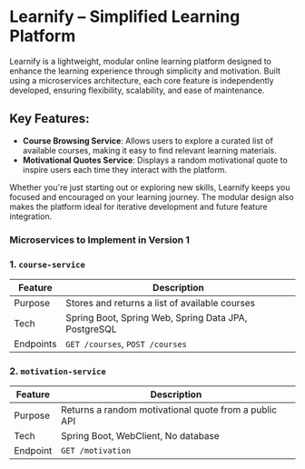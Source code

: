 #  Learnify – Simplified Learning Platform

Learnify is a lightweight, modular online learning platform designed to enhance the learning experience through 
simplicity and motivation. Built using a microservices architecture, each core feature is independently developed, 
ensuring flexibility, scalability, and ease of maintenance.

## Key Features:
- **Course Browsing Service**: Allows users to explore a curated list of available courses, making it easy to find 
relevant learning materials. 
- **Motivational Quotes Service**: Displays a random motivational quote to inspire users each time they interact with 
the platform.

Whether you're just starting out or exploring new skills, Learnify keeps you focused and encouraged on your learning 
journey. The modular design also makes the platform ideal for iterative development and future feature integration.

### Microservices to Implement in Version 1

### 1. `course-service`
| Feature   | Description                                          |
|-----------|------------------------------------------------------|
| Purpose   | Stores and returns a list of available courses       |
| Tech      | Spring Boot, Spring Web, Spring Data JPA, PostgreSQL |
| Endpoints | `GET /courses`, `POST /courses`                      |

### 2. `motivation-service`
| Feature  | Description                                           |
|----------|-------------------------------------------------------|
| Purpose  | Returns a random motivational quote from a public API |
| Tech     | Spring Boot, WebClient, No database                   |
| Endpoint | `GET /motivation`                                     |